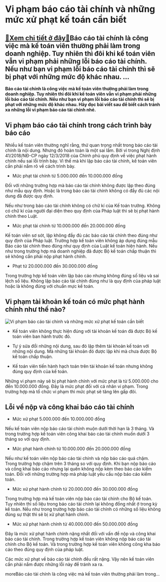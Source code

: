 Vi phạm báo cáo tài chính và những mức xử phạt kế toán cần biết
===============================================================

[:gift:Xem chi tiết ở đây:gift:](https://hddtvn.com/vi-pham-bao-cao-tai-chinh-va-nhung-muc-xu-phat-ke-toan-can-biet/)Báo cáo tài chính là công việc mà kế toán viên thường phải làm trong doanh nghiệp. Tuy nhiên thì đôi khi kế toán viên vẫn vi phạm phải những lỗi báo cáo tài chính. Nếu như bạn vi phạm lỗi báo cáo tài chính thì sẽ bị phạt với những mức độ khác nhau. …
----------------------------------------------------------------------------------------------------------------------------------------------------------------------------------------------------------------------------------------------------------

**Báo cáo tài chính là công việc mà kế toán viên thường phải làm trong doanh nghiệp. Tuy nhiên thì đôi khi kế toán viên vẫn vi phạm phải những lỗi báo cáo tài chính. Nếu như bạn vi phạm lỗi báo cáo tài chính thì sẽ bị phạt với những mức độ khác nhau. Hãy đọc bài viết sau để biết cách tránh xa những lỗi vi phạm báo cáo tài chính nhé.**



Vi phạm báo cáo tài chính trong cách trình bày báo cáo
------------------------------------------------------


Nhiều kế toán viên thường nghĩ rằng, thứ quan trọng nhất trong báo cáo tài chính là nội dung. Nhưng đó hoàn toàn là một sai lầm. Bởi vì trong Nghị định 41/2018/NĐ-CP ngày 12/3/2018 của Chính phủ quy định về việc phạt hành chính nếu sai lỗi trình bày. Vì thế mà khi lập báo cáo tài chính, kế toán viên cần phải nắm rõ về cách trình bày.




* Mức phạt tài chính từ 5.000.000 đến 10.000.000 đồng



Đối với những trường hợp mà báo cáo tài chính không được lập theo đúng như mẫu quy định. Hoặc là trong báo cáo tài chính không có đầy đủ các nội dung đã được quy định.


Nếu như trong báo cáo tài chính không có chữ kí của Kế toán trưởng. Không có chữ kí của người đại diện theo quy định của Pháp luật thì sẽ bị phạt hành chính theo Luật.




* Mức phạt tài chính từ 10.000.000 đến 20.000.000 đồng



Kế toán viên sơ sót, lập không đầy đủ các báo cáo tài chính theo đúng như quy định của Pháp luật. Trường hợp kế toán viên không áp dụng đúng mẫu Báo cáo tài chính theo đúng như quy định của Luật kế toán hiện hành. Nếu như trong trường hợp mà doanh nghiệp đã được Bộ kế toán chấp thuận thì sẽ không cần phải nộp phạt hành chính.




* Phạt từ 20.000.000 đến 30.000.000 đồng



Trong trường hợp kế toán viên lập báo cáo nhưng không đúng số liệu và sai lệch số liệu. Không lập báo cáo tài chính đúng như là quy định của pháp luật hoặc là không đúng với chuẩn mực kế toán.


Vi phạm tài khoản kế toán có mức phạt hành chính như thế nào?
-------------------------------------------------------------


![Vi phạm báo cáo tài chính và những mức xử phạt kế toán cần biết](https://hddtvn.com/wp-content/uploads/2021/01/phat-tien_1716898.jpg)




* Kế toán viên không thực hiện đúng với tài khoản kế toán đã được Bộ kế toán viên ban hành trước đó.

* Tự ý sửa đổi những nội dung, sau đó lập thêm tài khoản kế toán với những nội dung. Mà những tài khoản đó được lập khi mà chưa được Bộ kế toán chấp thuận.

* Kế toán viên tiến hành hạch toán trên tài khoản kế toán nhưng không đúng quy định của kế toán.



Những vi phạm này sẽ bị phạt hành chính với mức phạt là từ 5.000.000 cho đến 10.000.000 đồng. Đây là mức phạt đối với cá nhân vi phạm. Trong trường hợp mà tổ chức vi phạm thì mức phạt sẽ tăng lên gấp đôi.


Lỗi về nộp và công khai báo cáo tài chính
-----------------------------------------




* Mức xử phạt 5.000.000 đến 10.000.000 đồng



Nếu kế toán viên nộp báo cáo tài chính muộn dưới thời hạn là 3 tháng. Và trong trường hợp kế toán viên công khai báo cáo tài chính muốn dưới 3 tháng so với quy định.




* Mức phạt hành chính từ 10.000.000 đến 20.000.000 đồng



Nếu như kế toán viên nộp báo cáo tài chính và nộp báo cáo quá chậm. Trong trường hợp chậm trên 3 tháng so với quy định. Khi bạn nộp báo cáo và công khai báo cáo nhưng lại quên không nộp kèm theo báo cáo kiểm toán. Đối với những trường hợp mà pháp luật yêu cầu nộp báo cáo kiểm toán.




* Mức xử phạt hành chính từ 20.000.000 đến 30.000.000 đồng



Trong trường hợp mà kế toán viên nộp báo cáo tài chính cho Bộ kế toán. Tuy nhiên thì số liệu trong báo cáo tài chính lại không đồng nhất ở trong kỳ kế toán. Nếu như trong trường hợp báo cáo tài chính có những số liệu không đúng sự thật thì sẽ bị xử phạt hành chính.




* Mức xử phạt hành chính từ 40.000.000 đến 50.000.000 đồng



Đây là mức xử phạt hành chính nặng nhất đối với vấn đề nộp và công khai báo cáo tài chính. Trong trường hợp kế toán viên không nộp báo cáo tài chính cho Bộ kế toán. Và trong trường hợp kế toán viên không công kha báo cáo theo đúng quy định của pháp luật.


Các mức xử phạt về báo cáo tài chính đều rất nặng. Vậy nên kế toán viên cần phải nắm được những lỗi này để tránh xa ra.


moreBáo cáo tài chính là công việc mà kế toán viên thường phải làm trong…

